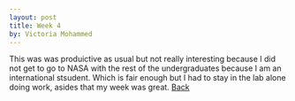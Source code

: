 ```yaml
---
layout: post
title: Week 4
by: Victoria Mohammed
---
```

This was was produictive as usual but not really interesting because I did not get to go to NASA with the rest of the undergraduates because I am an international stsudent. Which is fair enough but I had to stay in the lab alone doing work, asides that my week was great.
[Back](./)

